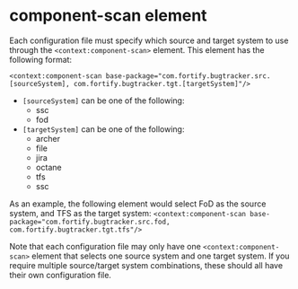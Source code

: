 # component-scan element
Each configuration file must specify which source and target system to use through the `<context:component-scan>` element. This element has the following format:

`<context:component-scan base-package="com.fortify.bugtracker.src.[sourceSystem], com.fortify.bugtracker.tgt.[targetSystem]"/>`

- `[sourceSystem]` can be one of the following:
    - ssc
    - fod
- `[targetSystem]` can be one of the following:
    - archer
    - file
    - jira
    - octane
    - tfs
    - ssc 
     
As an example, the following element would select FoD as the source system, and TFS as the target system: `<context:component-scan base-package="com.fortify.bugtracker.src.fod, com.fortify.bugtracker.tgt.tfs"/>`

Note that each configuration file may only have one `<context:component-scan>` element that selects one source system and one target system. If you require multiple source/target system combinations, these should all have their own configuration file. 

